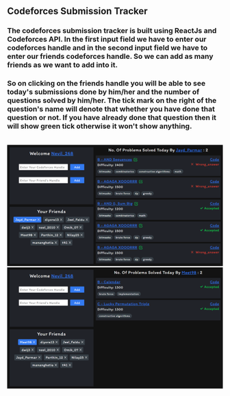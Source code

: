 ## Codeforces Submission Tracker

### The codeforces submission tracker is built using ReactJs and Codeforces API. In the first input field we have to enter our codeforces handle and in the second input field we have to enter our friends codeforces handle. So we can add as many friends as we want to add into it. 


### So on clicking on the friends handle you will be able to see today's submissions done by him/her and the number of questions solved by him/her. The tick mark on the right of the question's name will denote that whether you have done that question or not. If you have already done that question then it will show green tick otherwise it won't show anything.
<br/>

<img src="./Readme_Images/1.png" />

<img src="./Readme_Images/2.png" />